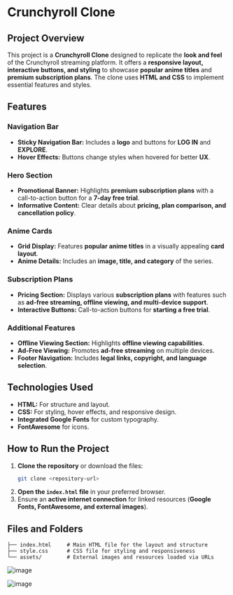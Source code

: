 # Crunchyroll Clone

## Project Overview

This project is a **Crunchyroll Clone** designed to replicate the **look and feel** of the Crunchyroll streaming platform. It offers a **responsive layout, interactive buttons, and styling** to showcase **popular anime titles** and **premium subscription plans**. The clone uses **HTML and CSS** to implement essential features and styles.

## Features

### Navigation Bar
- **Sticky Navigation Bar:** Includes a **logo** and buttons for **LOG IN** and **EXPLORE**.
- **Hover Effects:** Buttons change styles when hovered for better **UX**.

### Hero Section
- **Promotional Banner:** Highlights **premium subscription plans** with a call-to-action button for a **7-day free trial**.
- **Informative Content:** Clear details about **pricing, plan comparison, and cancellation policy**.

### Anime Cards
- **Grid Display:** Features **popular anime titles** in a visually appealing **card layout**.
- **Anime Details:** Includes an **image, title, and category** of the series.

### Subscription Plans
- **Pricing Section:** Displays various **subscription plans** with features such as **ad-free streaming, offline viewing, and multi-device support**.
- **Interactive Buttons:** Call-to-action buttons for **starting a free trial**.

### Additional Features
- **Offline Viewing Section:** Highlights **offline viewing capabilities**.
- **Ad-Free Viewing:** Promotes **ad-free streaming** on multiple devices.
- **Footer Navigation:** Includes **legal links, copyright, and language selection**.

## Technologies Used

- **HTML:** For structure and layout.
- **CSS:** For styling, hover effects, and responsive design.
- **Integrated Google Fonts** for custom typography.
- **FontAwesome** for icons.

## How to Run the Project

1. **Clone the repository** or download the files:
   ```sh
   git clone <repository-url>
   ```
2. **Open the `index.html` file** in your preferred browser.
3. Ensure an **active internet connection** for linked resources (**Google Fonts, FontAwesome, and external images**).

## Files and Folders

```
├── index.html     # Main HTML file for the layout and structure
├── style.css      # CSS file for styling and responsiveness
└── assets/        # External images and resources loaded via URLs
```

![image](https://github.com/user-attachments/assets/dca2bbae-940d-4a42-866a-98f7295d9afc)

![image](https://github.com/user-attachments/assets/59a894db-28b3-41ad-b69e-fb0047e1fc03)

